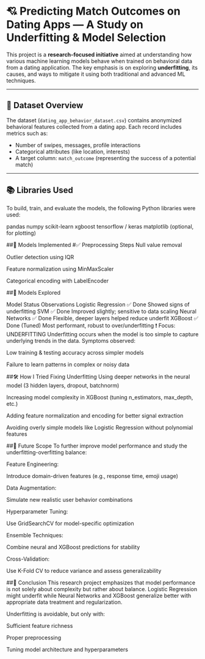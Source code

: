 # 💘 Predicting Match Outcomes on Dating Apps — A Study on Underfitting & Model Selection

This project is a **research-focused initiative** aimed at understanding how various machine learning models behave when trained on behavioral data from a dating application. The key emphasis is on exploring **underfitting**, its causes, and ways to mitigate it using both traditional and advanced ML techniques.

---

## 📂 Dataset Overview

The dataset (`dating_app_behavior_dataset.csv`) contains anonymized behavioral features collected from a dating app. Each record includes metrics such as:

- Number of swipes, messages, profile interactions
- Categorical attributes (like location, interests)
- A target column: `match_outcome` (representing the success of a potential match)

---

## 📚 Libraries Used

To build, train, and evaluate the models, the following Python libraries were used:

pandas
numpy
scikit-learn
xgboost
tensorflow / keras
matplotlib (optional, for plotting)

##🧠 Models Implemented
#✅ Preprocessing Steps
Null value removal

Outlier detection using IQR

Feature normalization using MinMaxScaler

Categorical encoding with LabelEncoder

##🧪 Models Explored

Model	Status	Observations
Logistic Regression	✅ Done	Showed signs of underfitting
SVM	✅ Done	Improved slightly; sensitive to data scaling
Neural Networks	✅ Done	Flexible, deeper layers helped reduce underfit
XGBoost	✅ Done (Tuned)	Most performant, robust to over/underfitting
❗ Focus: UNDERFITTING
Underfitting occurs when the model is too simple to capture underlying trends in the data.
Symptoms observed:

Low training & testing accuracy across simpler models

Failure to learn patterns in complex or noisy data

##🛠️ How I Tried Fixing Underfitting
Using deeper networks in the neural model (3 hidden layers, dropout, batchnorm)

Increasing model complexity in XGBoost (tuning n_estimators, max_depth, etc.)

Adding feature normalization and encoding for better signal extraction

Avoiding overly simple models like Logistic Regression without polynomial features

##🚀 Future Scope
To further improve model performance and study the underfitting-overfitting balance:

Feature Engineering:

Introduce domain-driven features (e.g., response time, emoji usage)

Data Augmentation:

Simulate new realistic user behavior combinations

Hyperparameter Tuning:

Use GridSearchCV for model-specific optimization

Ensemble Techniques:

Combine neural and XGBoost predictions for stability

Cross-Validation:

Use K-Fold CV to reduce variance and assess generalizability

##🧾 Conclusion
This research project emphasizes that model performance is not solely about complexity but rather about balance. Logistic Regression might underfit while Neural Networks and XGBoost generalize better with appropriate data treatment and regularization.

Underfitting is avoidable, but only with:

Sufficient feature richness

Proper preprocessing

Tuning model architecture and hyperparameters
